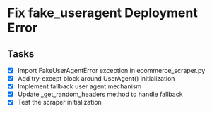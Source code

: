 # Fix fake_useragent Deployment Error

## Tasks
- [x] Import FakeUserAgentError exception in ecommerce_scraper.py
- [x] Add try-except block around UserAgent() initialization
- [x] Implement fallback user agent mechanism
- [x] Update _get_random_headers method to handle fallback
- [x] Test the scraper initialization
